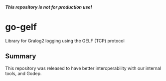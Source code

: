 _**This repository is not for production use!**_

# go-gelf
Library for Gralog2 logging using the GELF (TCP) protocol

## Summary
This repository was released to have better interoperability with our internal tools, and Godep.